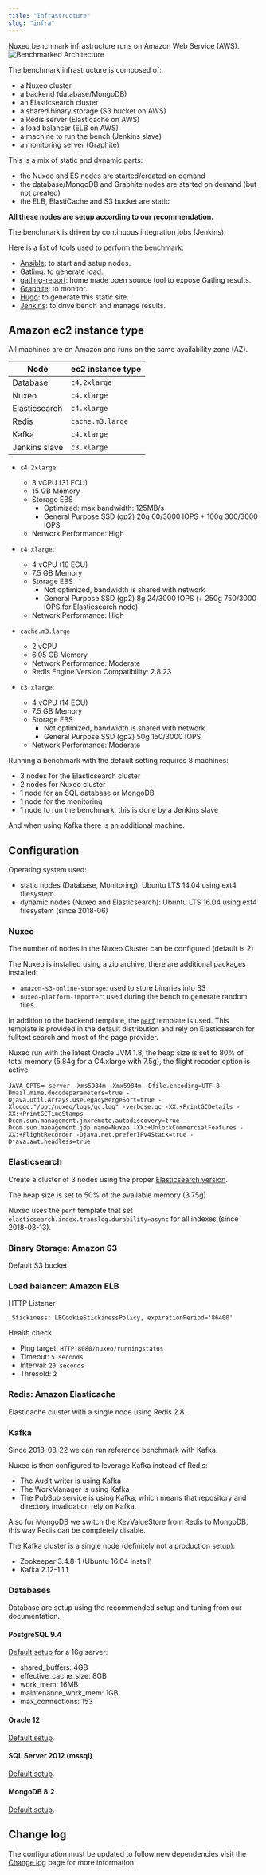 ```yaml
---
title: "Infrastructure"
slug: "infra"
---
```


Nuxeo benchmark infrastructure runs on Amazon Web Service (AWS).
![Benchmarked Architecture](/images/architecture.png "Architecture deployed for the benchmark")

The benchmark infrastructure is composed of:

- a Nuxeo cluster
- a backend (database/MongoDB)
- an Elasticsearch cluster
- a shared binary storage (S3 bucket on AWS)
- a Redis server (Elasticache on AWS)
- a load balancer (ELB on AWS)
- a machine to run the bench (Jenkins slave)
- a monitoring server (Graphite)

This is a mix of static and dynamic parts:

- the Nuxeo and ES nodes are started/created on demand
- the database/MongoDB and Graphite nodes are started on demand (but not created)
- the ELB, ElastiCache and S3 bucket are static

**All these nodes are setup according to our recommendation.**

The benchmark is driven by continuous integration jobs (Jenkins).

Here is a list of tools used to perform the benchmark:

- [Ansible](https://www.ansible.com/): to start and setup nodes.
- [Gatling](http://gatling.io/): to generate load.
- [gatling-report](https://github.com/nuxeo/gatling-report): home made open source tool to expose Gatling results.
- [Graphite](http://graphite.wikidot.com/): to monitor.
- [Hugo](http://gohugo.io/): to generate this static site.
- [Jenkins](https://jenkins.io/): to drive bench and manage results.

## Amazon ec2 instance type

All machines are on Amazon and runs on the same availability zone (AZ).

| Node          | ec2 instance type |
| ------------- | ----------------- |
| Database      | `c4.2xlarge`      |
| Nuxeo         | `c4.xlarge`       |
| Elasticsearch | `c4.xlarge`       |
| Redis         | `cache.m3.large`  |
| Kafka         | `c4.xlarge`       |
| Jenkins slave | `c3.xlarge`       |

- `c4.2xlarge`:

  - 8 vCPU (31 ECU)
  - 15 GB Memory
  - Storage EBS
    - Optimized: max bandwidth: 125MB/s
    - General Purpose SSD (gp2) 20g 60/3000 IOPS + 100g 300/3000 IOPS
  - Network Performance: High

- `c4.xlarge`:

  - 4 vCPU (16 ECU)
  - 7.5 GB Memory
  - Storage EBS
    - Not optimized, bandwidth is shared with network
    - General Purpose SSD (gp2) 8g 24/3000 IOPS (+ 250g 750/3000 IOPS for Elasticsearch node)
  - Network Performance: High

- `cache.m3.large`

  - 2 vCPU
  - 6.05 GB Memory
  - Network Performance: Moderate
  - Redis Engine Version Compatibility: 2.8.23

- `c3.xlarge`:
  - 4 vCPU (14 ECU)
  - 7.5 GB Memory
  - Storage EBS
    - Not optimized, bandwidth is shared with network
    - General Purpose SSD (gp2) 50g 150/3000 IOPS
  - Network Performance: Moderate

Running a benchmark with the default setting requires 8 machines:

- 3 nodes for the Elasticsearch cluster
- 2 nodes for Nuxeo cluster
- 1 node for an SQL database or MongoDB
- 1 node for the monitoring
- 1 node to run the benchmark, this is done by a Jenkins slave

And when using Kafka there is an additional machine.

## Configuration

Operating system used:

- static nodes (Database, Monitoring): Ubuntu LTS 14.04 using ext4 filesystem.
- dynamic nodes (Nuxeo and Elasticsearch): Ubuntu LTS 16.04 using ext4 filesystem (since 2018-06)

### Nuxeo

The number of nodes in the Nuxeo Cluster can be configured (default is 2)

The Nuxeo is installed using a zip archive, there are additional packages installed:

- `amazon-s3-online-storage`: used to store binaries into S3
- `nuxeo-platform-importer`: used during the bench to generate random files.

[1]: https://github.com/nuxeo/nuxeo/tree/master/nuxeo-distribution/nuxeo-distribution-resources/src/main/resources/templates-tomcat/perf

In addition to the backend template, the [`perf`][1] template is used.
This template is provided in the default distribution and rely on Elasticsearch for fulltext search and most of the
page provider.

Nuxeo run with the latest Oracle JVM 1.8, the heap size is set to 80% of total memory (5.84g for a C4.xlarge with 7.5g),
the flight recoder option is active:

<div class="table-overflow">
<code>JAVA_OPTS</code>=<code>-server -Xms5984m -Xmx5984m -Dfile.encoding=UTF-8 -Dmail.mime.decodeparameters=true -Djava.util.Arrays.useLegacyMergeSort=true -Xloggc:"/opt/nuxeo/logs/gc.log" -verbose:gc -XX:+PrintGCDetails -XX:+PrintGCTimeStamps -Dcom.sun.management.jmxremote.autodiscovery=true -Dcom.sun.management.jdp.name=Nuxeo -XX:+UnlockCommercialFeatures -XX:+FlightRecorder -Djava.net.preferIPv4Stack=true -Djava.awt.headless=true</code>
</div>

### Elasticsearch

Create a cluster of 3 nodes using the proper [Elasticsearch version](https://doc.nuxeo.com/nxdoc/compatibility-matrix/#elasticsearch).

The heap size is set to 50% of the available memory (3.75g)

Nuxeo uses the `perf` template that set
`elasticsearch.index.translog.durability=async` for all indexes (since
2018-08-13).

### Binary Storage: Amazon S3

Default S3 bucket.

### Load balancer: Amazon ELB

HTTP Listener

     Stickiness: LBCookieStickinessPolicy, expirationPeriod='86400'

Health check

- Ping target: `HTTP:8080/nuxeo/runningstatus`
- Timeout: `5 seconds`
- Interval: `20 seconds`
- Thresold: `2`

### Redis: Amazon Elasticache

Elasticache cluster with a single node using Redis 2.8.

### Kafka

Since 2018-08-22 we can run reference benchmark with Kafka.

Nuxeo is then configured to leverage Kafka instead of Redis:

- The Audit writer is using Kafka
- The WorkManager is using Kafka
- The PubSub service is using Kafka, which means that repository and directory invalidation rely on Kafka.

Also for MongoDB we switch the KeyValueStore from Redis to MongoDB, this way Redis can be completely disable.

The Kafka cluster is a single node (definitely not a production setup):

- Zookeeper 3.4.8-1 (Ubuntu 16.04 install)
- Kafka 2.12-1.1.1

### Databases

Database are setup using the recommended setup and tuning from our documentation.

#### PostgreSQL 9.4

[Default setup](https://doc.nuxeo.com/x/fwQz) for a 16g server:

- shared_buffers: 4GB
- effective_cache_size: 8GB
- work_mem: 16MB
- maintenance_work_mem: 1GB
- max_connections: 153

#### Oracle 12

[Default setup](https://doc.nuxeo.com/x/ywE7).

#### SQL Server 2012 (mssql)

[Default setup](https://doc.nuxeo.com/x/EgI7).

#### MongoDB 8.2

[Default setup](https://doc.nuxeo.com/x/yAEuAQ).

## Change log

The configuration must be updated to follow new dependencies visit the [Change log](../changes) page for more information.

